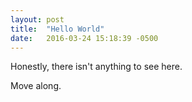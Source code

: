 ```yaml
---
layout: post
title:  "Hello World"
date:   2016-03-24 15:18:39 -0500
---
```


Honestly, there isn't anything to see here.

Move along.
